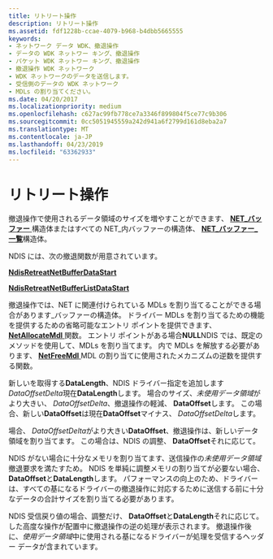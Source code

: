 ```yaml
---
title: リトリート操作
description: リトリート操作
ms.assetid: fdf1228b-ccae-4079-b968-b4dbb5665555
keywords:
- ネットワーク データ WDK、撤退操作
- データの WDK ネットワー キング、撤退操作
- パケット WDK ネットワー キング、撤退操作
- 撤退操作 WDK ネットワーク
- WDK ネットワークのデータを送信します。
- 受信側のデータの WDK ネットワーク
- MDLs の割り当てください。
ms.date: 04/20/2017
ms.localizationpriority: medium
ms.openlocfilehash: c627ac99fb778ce7a3346f899804f5ce77c9b306
ms.sourcegitcommit: 0cc5051945559a242d941a6f2799d161d8eba2a7
ms.translationtype: MT
ms.contentlocale: ja-JP
ms.lasthandoff: 04/23/2019
ms.locfileid: "63362933"
---
```

# <a name="retreat-operations"></a>リトリート操作





撤退操作で使用されるデータ領域のサイズを増やすことができます、 [ **NET\_バッファー** ](https://msdn.microsoft.com/library/windows/hardware/ff568376)構造体またはすべての NET\_内バッファーの構造体、 [ **NET\_バッファー\_一覧**](https://msdn.microsoft.com/library/windows/hardware/ff568388)構造体。

NDIS には、次の撤退関数が用意されています。

[**NdisRetreatNetBufferDataStart**](https://msdn.microsoft.com/library/windows/hardware/ff564527)

[**NdisRetreatNetBufferListDataStart**](https://msdn.microsoft.com/library/windows/hardware/ff564529)

撤退操作では、NET に関連付けられている MDLs を割り当てることができる場合があります\_バッファーの構造体。 ドライバー MDLs を割り当てるための機能を提供するための省略可能なエントリ ポイントを提供できます、 [ **NetAllocateMdl** ](https://msdn.microsoft.com/library/windows/hardware/ff568326)関数。 エントリ ポイントがある場合**NULL**NDIS では、既定のメソッドを使用して、MDLs を割り当てます。 内で MDLs を解放する必要があります、 [ **NetFreeMdl** ](https://msdn.microsoft.com/library/windows/hardware/ff568348) MDL の割り当てに使用されたメカニズムの逆数を提供する関数。

新しいを取得する**DataLength**、NDIS ドライバー指定を追加します*DataOffsetDelta*現在**DataLength**します。 場合のサイズ、*未使用データ領域*がより大きい、 *DataOffsetDelta*、撤退操作の軽減、 **DataOffset**します。 この場合、新しい**DataOffset**は現在**DataOffset**マイナス、 *DataOffsetDelta*します。

場合、 *DataOffsetDelta*がより大きい**DataOffset**、撤退操作は、新しいデータ領域を割り当てます。 この場合は、NDIS の調整、 **DataOffset**それに応じて。

NDIS がない場合に十分なメモリを割り当てます、送信操作の*未使用データ領域*撤退要求を満たすため。 NDIS を単純に調整メモリの割り当てが必要ない場合、 **DataOffset**と**DataLength**します。 パフォーマンスの向上のため、ドライバーは、すべての基になるドライバーの撤退操作に対応するために送信する前に十分なデータの合計サイズを割り当てる必要があります。

NDIS 受信戻り値の場合、調整だけ、 **DataOffset**と**DataLength**それに応じて。 した高度な操作が配置中に撤退操作の逆の処理が表示されます。 撤退操作後に、*使用データ領域*中に使用される基になるドライバーが処理を受信するヘッダー データが含まれています。

 

 





